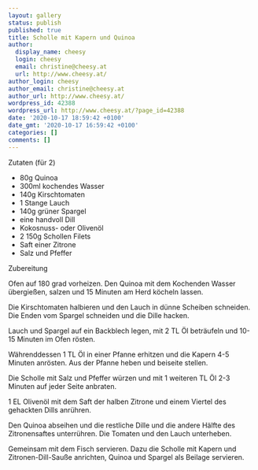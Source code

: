 ```yaml
---
layout: gallery
status: publish
published: true
title: Scholle mit Kapern und Quinoa
author:
  display_name: cheesy
  login: cheesy
  email: christine@cheesy.at
  url: http://www.cheesy.at/
author_login: cheesy
author_email: christine@cheesy.at
author_url: http://www.cheesy.at/
wordpress_id: 42388
wordpress_url: http://www.cheesy.at/?page_id=42388
date: '2020-10-17 18:59:42 +0100'
date_gmt: '2020-10-17 16:59:42 +0100'
categories: []
comments: []
---
```

<!-- wp:paragraph -->
Zutaten (für 2)
<!-- /wp:paragraph -->
<!-- wp:list -->
- 80g Quinoa
- 300ml kochendes Wasser
- 140g Kirschtomaten
- 1 Stange Lauch
- 140g grüner Spargel
- eine handvoll Dill
- Kokosnuss- oder Olivenöl
- 2 150g Schollen Filets
- Saft einer Zitrone
- Salz und Pfeffer
<!-- /wp:list -->
<!-- wp:paragraph -->
Zubereitung
<!-- /wp:paragraph -->
<!-- wp:paragraph -->
Ofen auf 180 grad vorheizen. Den Quinoa mit dem Kochenden Wasser übergießen, salzen und 15 Minuten am Herd köcheln lassen.
<!-- /wp:paragraph -->
<!-- wp:paragraph -->
Die Kirschtomaten halbieren und den Lauch in dünne Scheiben schneiden. Die Enden vom Spargel schneiden und die Dille hacken.
<!-- /wp:paragraph -->
<!-- wp:paragraph -->
Lauch und Spargel auf ein Backblech legen, mit 2 TL Öl beträufeln und 10-15 Minuten im Ofen rösten.
<!-- /wp:paragraph -->
<!-- wp:paragraph -->
Währenddessen 1 TL Öl in einer Pfanne erhitzen und die Kapern 4-5 Minuten anrösten. Aus der Pfanne heben und beiseite stellen.
<!-- /wp:paragraph -->
<!-- wp:paragraph -->
Die Scholle mit Salz und Pfeffer würzen und mit 1 weiteren TL Öl 2-3 Minuten auf jeder Seite anbraten.
<!-- /wp:paragraph -->
<!-- wp:paragraph -->
1 EL Olivenöl mit dem Saft der halben Zitrone und einem Viertel des gehackten Dills anrühren.
<!-- /wp:paragraph -->
<!-- wp:paragraph -->
Den Quinoa abseihen und die restliche Dille und die andere Hälfte des Zitronensaftes unterrühren. Die Tomaten und den Lauch unterheben.
<!-- /wp:paragraph -->
<!-- wp:paragraph -->
Gemeinsam mit dem Fisch servieren. Dazu die Scholle mit Kapern und Zitronen-Dill-Sauße anrichten, Quinoa und Spargel als Beilage servieren.
<!-- /wp:paragraph -->
<!-- wp:image {"id":42389} -->
<figure class="wp-block-image"><img src="http://www.cheesy.at/wp-content/uploads/Scholle-mit-Kapern-1.jpg" alt="" class="wp-image-42389"></figure>
<!-- /wp:image -->
